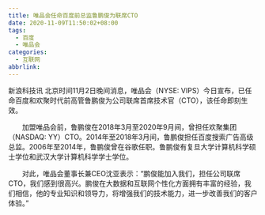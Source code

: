 ```yaml
---
title: 唯品会任命百度前总监鲁鹏俊为联席CTO
date: 2020-11-09T11:50:02+08:00
tags:
  - 百度
  - 唯品会
categories:
  - 互联网
abbrlink:
---
```


新浪科技讯 北京时间11月2日晚间消息，唯品会（NYSE: VIPS）今日宣布，已任命百度和欢聚时代前高管鲁鹏俊为公司联席首席技术官（CTO），该任命即刻生效。

　　加盟唯品会前，鲁鹏俊在2018年3月至2020年9月间，曾担任欢聚集团（NASDAQ: YY）CTO。2014年至2018年3月间，鲁鹏俊担任百度搜索广告高级总监。2006年至2014年，鲁鹏俊曾在谷歌任职。鲁鹏俊有复旦大学计算机科学硕士学位和武汉大学计算机科学学士学位。

　　对此，唯品会董事长兼CEO沈亚表示：“鹏俊能加入我们，担任公司联席CTO，我们感到很高兴。鹏俊在大数据和互联网个性化方面拥有丰富的经验，我们相信，他的专业知识和领导力，将增强我们的技术能力，进一步改善我们的客户体验。”